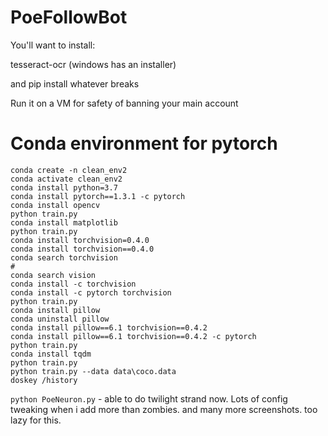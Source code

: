 # PoeFollowBot

You'll want to install:

tesseract-ocr (windows has an installer)

and pip install whatever breaks


Run it on a VM for safety of banning your main account



# Conda environment for pytorch

```
conda create -n clean_env2
conda activate clean_env2
conda install python=3.7
conda install pytorch==1.3.1 -c pytorch
conda install opencv
python train.py
conda install matplotlib
python train.py
conda install torchvision=0.4.0
conda install torchvision==0.4.0
conda search torchvision
#
conda search vision
conda install -c torchvision
conda install -c pytorch torchvision
python train.py
conda install pillow
conda uninstall pillow
conda install pillow==6.1 torchvision==0.4.2
conda install pillow==6.1 torchvision==0.4.2 -c pytorch
python train.py
conda install tqdm
python train.py
python train.py --data data\coco.data
doskey /history
```

`python PoeNeuron.py` - able to do twilight strand now. Lots of config tweaking when i add more than zombies. and many more screenshots. too lazy for this.

